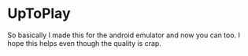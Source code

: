 # UpToPlay

So basically I made this for the android emulator and now you can too. I hope this helps even though the quality is crap.
